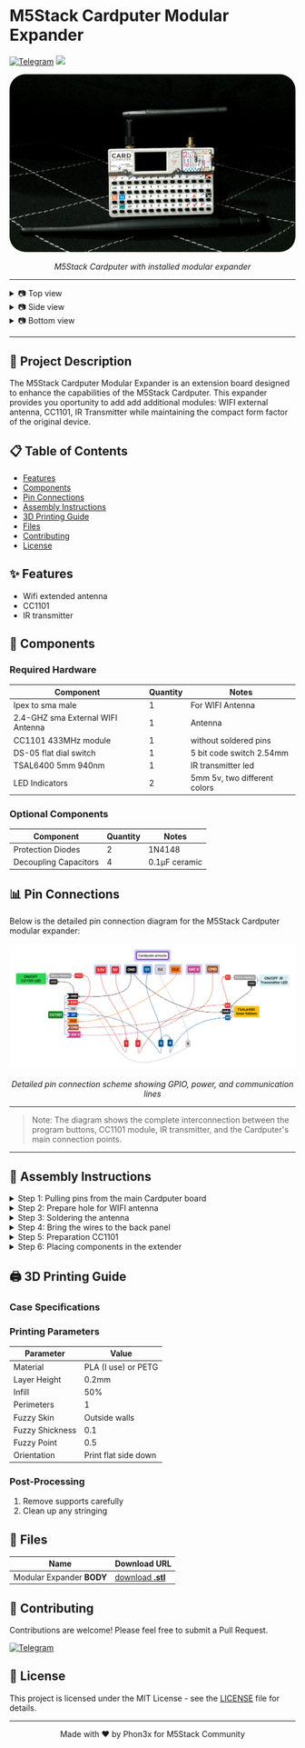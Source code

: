 # M5Stack Cardputer Modular Expander

[![Telegram](https://img.shields.io/badge/Telegram-2CA5E0?logo=telegram&logoColor=white)](https://t.me/myinforaw)
<a href="https://github.com/Phon3x/M5Cardputer/blob/main/LICENSE">
  <img src="https://img.shields.io/badge/license-MIT-_red.svg">
</a>

<div align="center">
  <img src="https://github.com/Phon3x/M5Cardputer/blob/main/assets/images/dev_1.png?raw=true" style="border-radius:28px;" alt="M5Stack Cardputer Modular Expander" />
  <p><em>M5Stack Cardputer with installed modular expander</em></p>
</div>

---

<details>
<summary>📷 Top view</summary>
<div align="center">
  <img src="https://github.com/Phon3x/M5Cardputer/blob/main/assets/images/dev_2.png?raw=true" alt="Top">
</div>
</details>
<details>
<summary>📷 Side view</summary>
<div align="center">
  <img src="https://github.com/Phon3x/M5Cardputer/blob/main/assets/images/dev_3.png?raw=true" alt="Side">
</div>
</details>
<details>
<summary>📷 Bottom view</summary>
<div align="center">
  <img src="https://github.com/Phon3x/M5Cardputer/blob/main/assets/images/dev_4.png?raw=true" alt="Bottom">
</div>
</details>

---

## 📝 Project Description

The M5Stack Cardputer Modular Expander is an extension board designed to enhance the capabilities of the M5Stack Cardputer. This expander provides you oportunity to add add additional modules: WIFI external antenna, CC1101, IR Transmitter while maintaining the compact form factor of the original device.

## 📋 Table of Contents

- [Features](#-features)
- [Components](#-components)
- [Pin Connections](#-pin-connections)
- [Assembly Instructions](#-assembly-instructions)
- [3D Printing Guide](#-3d-printing-guide)
- [Files](#-Files)
- [Contributing](#-contributing)
- [License](#-license)

## ✨ Features

- Wifi extended antenna
- CC1101
- IR transmitter

## 🔧 Components

### Required Hardware

| Component | Quantity | Notes |
|-----------|----------|--------|
| Ipex to sma male | 1 | For WIFI Antenna |
| 2.4-GHZ sma External WIFI Antenna | 1 | Antenna |
| CC1101 433MHz module | 1 | without soldered pins |
| DS-05 flat dial switch | 1 | 5 bit code switch 2.54mm |
| TSAL6400 5mm 940nm | 1 | IR transmitter led |
| LED Indicators | 2 |  5mm 5v, two different colors |

### Optional Components

| Component | Quantity | Notes |
|-----------|----------|--------|
| Protection Diodes | 2 | 1N4148 |
| Decoupling Capacitors | 4 | 0.1µF ceramic |

## 📊 Pin Connections

Below is the detailed pin connection diagram for the M5Stack Cardputer modular expander:

<div align="center">
  <img src="https://github.com/Phon3x/M5Cardputer/blob/main/assets/images/diagram.png?raw=true" alt="Pin Connection Diagram" />
  <p><em>Detailed pin connection scheme showing GPIO, power, and communication lines</em></p>
</div>

---

> Note: The diagram shows the complete interconnection between the program buttons, CC1101 module, IR transmitter, and the Cardputer's main connection points.

---

## 🔨 Assembly Instructions

<details>
<summary>Step 1: Pulling pins from the main Cardputer board</summary>
<div align="center">
  <a href="https://github.com/Phon3x/M5Cardputer/blob/main/assets/images/dev_5.png?raw=true"><img src="https://github.com/Phon3x/M5Cardputer/blob/main/assets/images/dev_5.png?raw=true" alt="Pulling pins" width="38%"></a>
  <a href="https://github.com/Phon3x/M5Cardputer/blob/main/assets/images/dev_6.png?raw=true"><img src="https://github.com/Phon3x/M5Cardputer/blob/main/assets/images/dev_6.png?raw=true" alt="Pulling pins" width="38%"></a>
</div>
  
#### ⚠️ Required Advanced level of soldering skills!
> [!TIP]
> Note: *USE 30AWG silicon wires*! if you do not have special equipment or skills for this step, you can go on any mobile repair shop and ask them. (probably cost you 10$ or free.)

*Pinouts discovered by @PAZGUSTAVO*

</details>

<details>
<summary>Step 2: Prepare hole for WIFI antenna</summary>
<div align="center">
  <a href="https://github.com/Phon3x/M5Cardputer/blob/main/assets/images/dev_13.png?raw=true"><img src="https://github.com/Phon3x/M5Cardputer/blob/main/assets/images/dev_13.png?raw=true" alt="hole for WIFI antenna" width="48%"></a>
  <a href="https://github.com/Phon3x/M5Cardputer/blob/main/assets/images/dev_8.png?raw=true"><img src="https://github.com/Phon3x/M5Cardputer/blob/main/assets/images/dev_8.png?raw=true" alt="WIFI antenna wire" width="48%"></a>
</div>
> [!IMPORTANT]
> Note: You will need a 3 mm drill (depending on the thickness of the antenna cable). I do not recommend taking more than 3 mm!

</details>

<details>
<summary>Step 3: Soldering the antenna</summary>
<div align="center">
  <a href="https://github.com/Phon3x/M5Cardputer/blob/main/assets/images/dev_9.png?raw=true"><img src="https://github.com/Phon3x/M5Cardputer/blob/main/assets/images/dev_9.png?raw=true" alt="hole for WIFI antenna" width="88%"></a>
</div>
> [!IMPORTANT]
> Note: You have to cut integrated antenna, which is attached on M5StackS3.
</details>

<details>
<summary>Step 4: Bring the wires to the back panel</summary>
<div align="center">
  <a href="https://github.com/Phon3x/M5Cardputer/blob/main/assets/images/dev_7.png?raw=true"><img src="https://github.com/Phon3x/M5Cardputer/blob/main/assets/images/dev_7.png?raw=true" alt="back panel" width="88%"></a>
</div>
</details>

<details>
<summary>Step 5: Preparation CC1101</summary>
<div align="center">
  <a href="https://github.com/Phon3x/M5Cardputer/blob/main/assets/images/dev_11.png?raw=true"><img src="https://github.com/Phon3x/M5Cardputer/blob/main/assets/images/dev_11.png?raw=true" alt="CC1101" width="88%"></a>
</div>
</details>

<details>
<summary>Step 6: Placing components in the extender</summary>
<div align="center">
  <a href="https://github.com/Phon3x/M5Cardputer/blob/main/assets/images/dev_12.png?raw=true"><img src="https://github.com/Phon3x/M5Cardputer/blob/main/assets/images/dev_12.png?raw=true" alt="components assembling" width="88%"></a>
</div>
> [!TIP]
> Note: *Picture from first assembling test* forget to take final version, it is much clear 😆
</details>

## 🖨️ 3D Printing Guide

### Case Specifications

### Printing Parameters

| Parameter | Value |
|-----------|--------|
| Material | PLA (I use) or PETG |
| Layer Height | 0.2mm |
| Infill | 50% |
| Perimeters | 1 |
| Fuzzy Skin | Outside walls |
| Fuzzy Shickness | 0.1 |
| Fuzzy Point | 0.5 |
| Orientation | Print flat side down |

### Post-Processing

1. Remove supports carefully
2. Clean up any stringing

## 📁 Files

| Name | Download URL |
|-----------|--------|
| Modular Expander **BODY** | [download **.stl**](https://www.printables.com/model/1166101-m5stack-cardputer-modular-expander) |

## 🤝 Contributing

Contributions are welcome! Please feel free to submit a Pull Request.

[![Telegram](https://img.shields.io/badge/Telegram-2CA5E0?logo=telegram&logoColor=white)](https://t.me/myinforaw)

## 📄 License

This project is licensed under the MIT License - see the [LICENSE](https://github.com/Phon3x/M5Cardputer/blob/main/LICENSE) file for details.

---

<div align="center">
  <p>Made with ❤️ by Phon3x for M5Stack Community</p>
</div>
